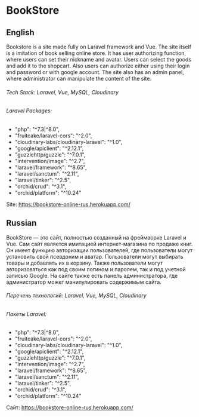# BookStore
## **English**
Bookstore is a site made fully on Laravel framework and Vue. The site itself is a imitation of book selling online store. It has user authorizing function, where users can set their nickname and avatar. Users can select the goods and add it to the shopcart. Also users can authorize either using their login and password or with google account. The site also has an admin panel, where administrator can manipulate the content of the site.
###### Tech Stack: Laravel, Vue, MySQL, Cloudinary
###### Laravel Packages: 
  - "php": "^7.3|^8.0",
  - "fruitcake/laravel-cors": "^2.0",
  - "cloudinary-labs/cloudinary-laravel": "^1.0",
  - "google/apiclient": "^2.12.1",
  - "guzzlehttp/guzzle": "^7.0.1",
  - "intervention/image": "^2.7",
  - "laravel/framework": "^8.65",
  - "laravel/sanctum": "^2.11",
  - "laravel/tinker": "^2.5",
  - "orchid/crud": "^3.1",
  - "orchid/platform": "^10.24"

Site: https://bookstore-online-rus.herokuapp.com/

## **Russian**
BookStore — это сайт, полностью созданный на фреймворке Laravel и Vue. Сам сайт является имитацией интернет-магазина по продаже книг. Он имеет функцию авторизации пользователей, где пользователи могут установить свой псевдоним и аватар. Пользователи могут выбирать товары и добавлять их в корзину. Также пользователи могут авторизоваться как под своим логином и паролем, так и под учетной записью Google. На сайте также есть панель администратора, где администратор может манипулировать содержимым сайта.
###### Перечень технологий: Laravel, Vue, MySQL, Cloudinary
###### Пакеты Laravel: 
  - "php": "^7.3|^8.0",
  - "fruitcake/laravel-cors": "^2.0",
  - "cloudinary-labs/cloudinary-laravel": "^1.0",
  - "google/apiclient": "^2.12.1",
  - "guzzlehttp/guzzle": "^7.0.1",
  - "intervention/image": "^2.7",
  - "laravel/framework": "^8.65",
  - "laravel/sanctum": "^2.11",
  - "laravel/tinker": "^2.5",
  - "orchid/crud": "^3.1",
  - "orchid/platform": "^10.24"

Сайт: https://bookstore-online-rus.herokuapp.com/